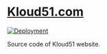 # [Kloud51.com](https://kloud51.com)

[![Deployment](https://github.com/SavandBros/kloud51/actions/workflows/deployment.yml/badge.svg)](https://github.com/SavandBros/kloud51/actions/workflows/deployment.yml)

Source code of Kloud51 website.
